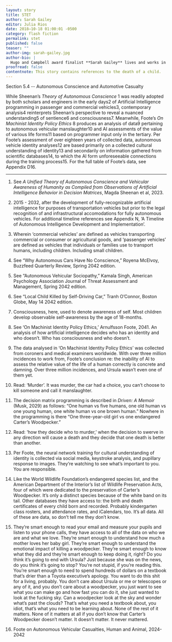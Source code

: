```yaml
---
layout: story
title: STET
author: Sarah Gailey
editor: Julia Rios
date: 2018–10-18 01:00:01 -0500
category: flash fiction
permalink: stet
published: false
teaser: ""
author-img: sarah-gailey.jpg
author-bio: |
  Hugo and Campbell award finalist **Sarah Gailey** lives and works in beautiful Portland, Oregon. Their nonfiction has been published by _Mashable_ and the _Boston Globe_, and their fiction has been published internationally. They are a regular contributor for _Tor.com_ and _Barnes & Noble_. You can find links to their work at www.sarahgailey.com. They tweet @gaileyfrey.
proofread: false
contentnote: This story contains references to the death of a child.
---
```


Section 5.4 -- Autonomous Conscience and Automotive Casualty

While Sheenan’s _Theory of Autonomous Conscience_ 1 was readily adopted by both scholars and engineers in the early days2 of Artificial Intelligence programming in passenger and commercial vehicles3, contemporary analysis4 reinterprets Sheenan’s perspective to reveal a nuanced understanding5 of sentience6 and consciousness7. Meanwhile, Foote’s _On Machinist Identity Policy Ethics_ 8 produces an analysis of data9 pertaining to autonomous vehicular manslaughter10 and AI assessments of the value of various life forms11 based on programmer input only in the tertiary. Per Foote’s assessment of over eighteen years of collected data, autonomous vehicle identity analyses12 are based primarily on a collected cultural understanding of identity13 and secondarily on information gathered from scientific databases14, to which the AI form unforeseeable connections during the training  process15. For the full table of Foote’s data, see Appendix D16.

---
1. See _A Unified Theory of Autonomous Conscience and Vehicular Awareness of Humanity as Compiled from Observations of Artificial Intelligence Behavior in Decision Matrices_, Magda Sheenan et al, 2023.

2. 2015 - 2032, after the development of fully-recognizable artificial intelligence for purposes of transportation vehicles but prior to the legal recognition of and infrastructural accomodations for fully autonomous vehicles. For additional timeline references see Appendix N, ‘A Timeline of Autonomous Intelligence Development and Implementation’.

3. Wherein ‘commercial vehicles’ are defined as vehicles transporting commercial or consumer or agricultural goods, and ‘passenger vehicles’ are defined as vehicles that individuals or families use to transport humans, including children. Including small children.

4. See “Why Autonomous Cars Have No Conscience,”  Royena McElvoy, Buzzfeed Quarterly Review, Spring 2042 edition.

5. See “Autonomous Vehicular Sociopathy,” Kamala Singh, American Psychology Association Journal of Threat Assessment and Management, Spring 2042 edition.

6. See “Local Child Killed by Self-Driving Car,” Tranh O’Connor, Boston Globe, May 14 2042 edition.

7.  Consciousness, here, used to denote awareness of self. Most children develop observable self-awareness by the age of 18-months.

8. See ‘On Machinist Identity Policy Ethics,’ Arnulfsson Foote, 2041. An analysis of how artificial intelligence decides who has an identity and who doesn’t. Who has consciousness and who doesn’t.

9. The data analysed in ‘On Machinist Identity Policy Ethics’ was collected from coroners and medical examiners worldwide. With over three million incidences to work from, Foote’s conclusion re: the inability of AI to assess the relative value of the life of a human correctly is concrete and damning. Over three million incidences, and Ursula wasn’t even one of them yet.  

10. Read: ‘Murder’. It was murder, the car had a choice, you can’t choose to kill someone and call it manslaughter.

11. The decision matrix programming is described in _Driven: A Memoir_ (Musk, 2029) as follows: “One human vs five humans, one old human vs one young human, one white human vs one brown human.” Nowhere in the programming is there “One three-year-old girl vs one endangered Carter’s Woodpecker.”

12. Read: ‘how they decide who to murder,’ when the decision to swerve in any direction will cause a death and they decide that one death is better than another.

13. Per Foote, the neural network training for cultural understanding of identity is collected via social media, keystroke analysis, and pupillary response to images. They’re watching to see what’s important to you. You are responsible.

14. Like the World Wildlife Foundation’s endangered species list, and the American Department of the Interior’s list of Wildlife Preservation Acts, four of which were dedicated to the preservation of Carter’s Woodpecker. It’s only a distinct species because of the white band on its tail. Other databases they have access to: the birth and death certificates of every child born and recorded. Probably kindergarten class rosters, and attendance rates, and iCalendars, too. It’s all data. All of these are data, so don’t tell me they don’t know.

15. They’re smart enough to read your email and measure your pupils and listen to your phone calls, they have access to all of the data on who we are and what we love. They’re smart enough to understand how much a mother loves her baby girl. They’re smart enough to understand the emotional impact of killing a woodpecker. They’re smart enough to know what they did and they’re smart enough to keep doing it, right? Do you think it’s going to end with Ursula? Just because she was on the news, do you think it’s going to stop?
You’re not stupid, if you’re reading this. You’re smart enough to need to spend hundreds of dollars on a textbook that’s drier than a Toyota executive’s apology. You want to do this shit for a living, probably. You don’t care about Ursula or me or telescopes or any of it, and you don’t care about a woodpecker, you just want to see what you can make go and how fast you can do it, she just wanted to look at the fucking sky. Can a woodpecker look at the sky and wonder what’s past the clouds? That’s what you need a textbook about, you idiot, that’s what you need to be learning about. None of the rest of it matters. None of it matters at all if you don’t know that Carter’s Woodpecker doesn’t matter. It doesn’t matter. It never mattered.

16. Foote on Autonomous Vehicular Casualties, Human and Animal, 2024-2042
